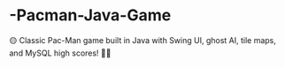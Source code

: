 # -Pacman-Java-Game
🟡 Classic Pac-Man game built in Java with Swing UI, ghost AI, tile maps, and MySQL high scores! 👻🍒
